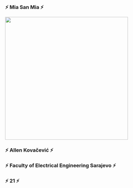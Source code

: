 ### ⚡ Mia San Mia ⚡

<img src="https://media0.giphy.com/media/RLoLbX4U7vvTEoyhGv/giphy.gif" width="400px">

### ⚡ Allen Kovačević ⚡
### ⚡ Faculty of Electrical Engineering Sarajevo ⚡
### ⚡ 21 ⚡

<!--
**AllenKo100/AllenKo100** is a ✨ _special_ ✨ repository because its `README.md` (this file) appears on your GitHub profile.

Here are some ideas to get you started:

- 🔭 I’m currently working on ...
- 🌱 I’m currently learning ...
- 👯 I’m looking to collaborate on ...
- 🤔 I’m looking for help with ...
- 💬 Ask me about ...
- 📫 How to reach me: ...
- 😄 Pronouns: ...
- ⚡ Fun fact: ...
-->
